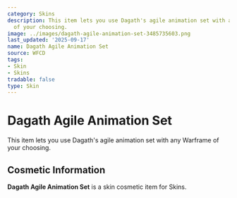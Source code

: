 ```yaml
---
category: Skins
description: This item lets you use Dagath's agile animation set with any Warframe
  of your choosing.
image: ../images/dagath-agile-animation-set-3485735603.png
last_updated: '2025-09-17'
name: Dagath Agile Animation Set
source: WFCD
tags:
- Skin
- Skins
tradable: false
type: Skin
---
```


# Dagath Agile Animation Set

This item lets you use Dagath's agile animation set with any Warframe of your choosing.

## Cosmetic Information

**Dagath Agile Animation Set** is a skin cosmetic item for Skins.

